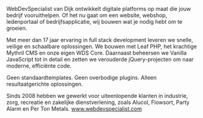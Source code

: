 WebDevSpecialist van Dijk ontwikkelt digitale platforms op maat die jouw bedrijf vooruithelpen. Of het nu gaat om een website, webshop, ledenportaal of bedrijfsapplicatie, wij bouwen wat je nodig hebt om te groeien.

Met meer dan 17 jaar ervaring in full stack development leveren we snelle, veilige en schaalbare oplossingen. We bouwen met Leaf PHP, het krachtige Mythril CMS en onze eigen WDS Core. Daarnaast beheersen we Vanilla JavaScript tot in detail en zetten we verouderde jQuery-projecten om naar moderne, efficiënte code.

Geen standaardtemplates. Geen overbodige plugins. Alleen resultaatgerichte oplossingen.

Sinds 2008 hebben we gewerkt voor uiteenlopende klanten in industrie, zorg, recreatie en zakelijke dienstverlening, zoals Alucol, Flowsort, Party Alarm en Per Ton Metals.
www.webdevspecialist.com
